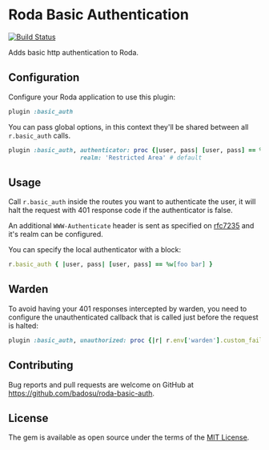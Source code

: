 # Roda Basic Authentication

[![Build Status](https://travis-ci.org/badosu/roda-basic-auth.png)](https://travis-ci.org/badosu/roda-basic-auth)

Adds basic http authentication to Roda.

## Configuration

Configure your Roda application to use this plugin:

```ruby
plugin :basic_auth
```

You can pass global options, in this context they'll be shared between all
`r.basic_auth` calls.

```ruby
plugin :basic_auth, authenticator: proc {|user, pass| [user, pass] == %w[foo bar]},
                    realm: 'Restricted Area' # default
```

## Usage

Call `r.basic_auth` inside the routes you want to authenticate the user, it will halt
the request with 401 response code if the authenticator is false.

An additional `WWW-Authenticate` header is sent as specified on [rfc7235](https://tools.ietf.org/html/rfc7235#section-4.1) and it's realm can be configured.

You can specify the local authenticator with a block:

```ruby
r.basic_auth { |user, pass| [user, pass] == %w[foo bar] }
```

## Warden

To avoid having your 401 responses intercepted by warden, you need to configure
the unauthenticated callback that is called just before the request is halted:

```ruby
plugin :basic_auth, unauthorized: proc {|r| r.env['warden'].custom_failure! }
```

## Contributing

Bug reports and pull requests are welcome on GitHub at https://github.com/badosu/roda-basic-auth.

## License

The gem is available as open source under the terms of the [MIT License](http://opensource.org/licenses/MIT).
